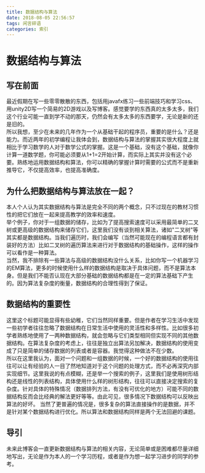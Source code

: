 ```yaml
---
title: 数据结构与算法
date: 2018-08-05 22:56:57
tags: 闲言碎语
categories: 索引
---
```


# 数据结构与算法

## 写在前面

最近假期在写一些零零散散的东西，包括用javafx练习一些前端技巧和学习css、用unity2D写一个简易的2D游戏以及写博客。感觉要学的东西真的太多太多，我们这个行业可能一直到学不动的那天，仍然会有太多太多的东西要学，无论是新的还是旧的。  
所以我想，至少在未来的几年作为一个从基础干起的程序员，重要的是什么？还是能力。而近两年的初学编程让我体会到，数据结构与算法的掌握其实很大程度上就相比于学习数学的人对于数学公式的掌握。这是一个基础，没有这个基础，就像你计算一道数学题，你可能必须要从1+1=2开始计算，而实际上其实并没有这个必要。熟练地运用数据结构和算法，你可以精确的掌握计算时需要的公式而不是重新推导它，不仅提高效率，也提高准确度。

## 为什么把数据结构与算法放在一起？

本人个人认为其实数据结构与算法是完全不同的两个概念，只不过现在的教材习惯性的把它们放在一起来提高教学的效率和速度。  
举个例子，你对于一组数据的储存，比如为了提高搜索速度可以采用最简单的二叉树或更高级的数据结构来储存它们，这里我们没有谈到相关算法，诸如"二叉树"等其实都是数据结构。当我们遍历时，我们会编写（当然可能现在的编程语言都有封装好的方法）比如二叉树的遍历算法来进行对于数据结构的基础操作，这样的操作可以看作是一种算法。  
当然，我不排除有一些算法与高级的数据结构没什么关系，比如你写一个机器学习的EM算法，更多的时候使用什么样的数据结构是取决于具体问题，而不是算法本身。但是我们不能否认现在大部分基础的数据结构都是在一定的算法基础下产生的。因为算法复杂度的衡量，数据结构的合理性得到了保证。  

## 数据结构的重要性

这里这个标题可能显得有些幼稚，它们当然同样重要。但是作者在学习生活中发现一些初学者往往忽略了数据结构在日常生活中使用的灵活性和多样性。比如很多初学者熟练地使用了一两种数据结构，就会忽略与它们类型相同但实现不同的其他数据结构。在算法复杂度的考虑上，往往是独立出算法另加解决，数据结构的使用变成了只是简单的储存数据的列表或者是容器。我觉得这种做法不在少数。  
所以在这里我认为，面对一个问题和一组数据的时候，一个好的数据结构的使用往往可以让有经验的人一目了然地知道对于这个问题的处理方式，而不必再深究内部实现细节。这里我说的有点模糊，还是举一个搜索的例子，这里我们是使用树形结构还是线性的列表结构，具体使用什么样的树形结构，往往可以直接决定搜索的复杂度。针对具体的特殊情况（数据排列方法，有没有可优化的地方）可能不同的数据结构反而会比经典的解法更好等等。由此可见，很多情况下数据结构可以反映出算法的好坏。
当然了更普遍的情况是，很多复杂的算法直接操作的是数据，并不是针对某个数据结构进行优化。所以算法和数据结构同样是两个无法回避的课题。

## 导引

未来此博客会一直更新数据结构与算法的相关内容，无论简单或是困难都尽量详细地写出，无论是作为本人的一个学习历程，或者是作为想一起学习进步的同学的参考。

